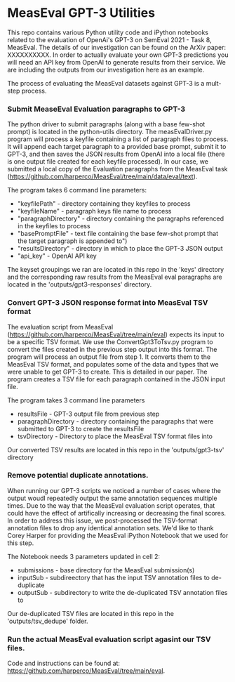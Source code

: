 # MeasEval GPT-3 Utilities

This repo contains various Python utility code and iPython notebooks related to the evaluation of OpenAi's GPT-3 on SemEval 2021 - Task 8, MeasEval. The details of our investigation can be found on the ArXiv paper: XXXXXXXXXX. In order to actually evaluate your own GPT-3 predictions you will need an API key from OpenAI to generate results from their service.  We are including the outputs from our investigation here as an example.

The process of evaluating the MeasEval datasets against GPT-3 is a mult-step process. 


### Submit MeaseEval Evaluation paragraphs to GPT-3

The python driver to submit paragraphs (along with a base few-shot prompt) is located in the python-utils directory. The measEvalDriver.py program will process a keyfile containing a list of paragraph files to process. It will append each target paragraph to a provided base prompt, submit it to GPT-3, and then saves the JSON results from OpenAI into a local file (there is one output file created for each keyfile processed). In our case, we submitted a local copy of the Evaluation paragraphs from the MeasEval task (https://github.com/harperco/MeasEval/tree/main/data/eval/text). 

The program takes 6 command line parameters:

- "keyfilePath" - directory containing they keyfiles to process
- "keyfileName" - paragraph keys file name to process
- "paragraphDirectory" - directory containing the paragraphs referenced in the keyfiles to process
- "basePromptFile" - text file containing the base few-shot prompt that the target paragraph is appended to")
- "resultsDirectory" - directory in which to place the GPT-3 JSON output
- "api_key" - OpenAI API key

The keyset groupings we ran are located in this repo in the 'keys' directory and the corresponding raw results from the MeasEval eval paragraphs are located in the 'outputs/gpt3-responses' directory.

### Convert GPT-3 JSON response format into MeasEval TSV format

The evaluation script from MeasEval (https://github.com/harperco/MeasEval/tree/main/eval) expects its input to be a specific TSV format. We use the ConvertGpt3ToTsv.py program to convert the files created in the previous step output into this format. The program will process an output file from step 1. It converts them to the MeasEval TSV format, and populates some of the data and types that we were unable to get GPT-3 to create. This is detailed in our paper. The program creates a TSV file for each paragraph contained in the JSON input file. 

The program takes 3 command line parameters

- resultsFile - GPT-3 output file from previous step
- paragraphDirectory - directory containing the paragraphs that were submitted to GPT-3 to create the resultsFile
- tsvDirectory - Directory to place the MeasEval TSV format files into

Our converted TSV results are located in this repo in the 'outputs/gpt3-tsv'  directory 

### Remove potential duplicate annotations.

When running our GPT-3 scripts we noticed a number of cases where the output woudl repeatedly output the same annotation sequences multiple times. Due to the way that the MeasEval evaluation script operates, that could have the effect of artifically increasing or decreasing the final scores. In order to address this issue, we post-processed the TSV-format annotation files to drop any identical annotation sets. We'd like to thank Corey Harper for providing the MeasEval iPython Notebook that we used for this step. 

The Notebook needs 3 parameters updated in cell 2:

- submissions - base directory for the MeasEval submission(s)
- inputSub - subdireectory that has the input TSV annotation files to de-duplicate
- outputSub - subdirectory to write the de-duplicated TSV annotation files to

Our de-duplicated TSV files are located in this repo in the 'outputs/tsv_dedupe' folder.

### Run the actual MeasEval evaluation script agasint our TSV files. 

Code and instructions can be found at: https://github.com/harperco/MeasEval/tree/main/eval.


